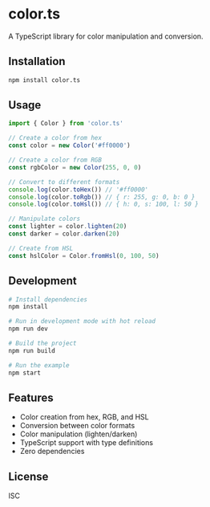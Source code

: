 # color.ts

A TypeScript library for color manipulation and conversion.

## Installation

```bash
npm install color.ts
```

## Usage

```typescript
import { Color } from 'color.ts'

// Create a color from hex
const color = new Color('#ff0000')

// Create a color from RGB
const rgbColor = new Color(255, 0, 0)

// Convert to different formats
console.log(color.toHex()) // '#ff0000'
console.log(color.toRgb()) // { r: 255, g: 0, b: 0 }
console.log(color.toHsl()) // { h: 0, s: 100, l: 50 }

// Manipulate colors
const lighter = color.lighten(20)
const darker = color.darken(20)

// Create from HSL
const hslColor = Color.fromHsl(0, 100, 50)
```

## Development

```bash
# Install dependencies
npm install

# Run in development mode with hot reload
npm run dev

# Build the project
npm run build

# Run the example
npm start
```

## Features

- Color creation from hex, RGB, and HSL
- Conversion between color formats
- Color manipulation (lighten/darken)
- TypeScript support with type definitions
- Zero dependencies

## License

ISC
